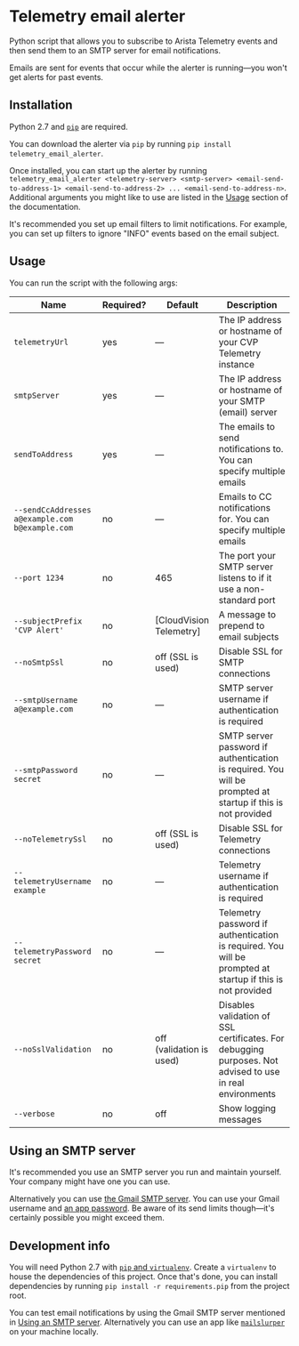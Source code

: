 # Telemetry email alerter

Python script that allows you to subscribe to Arista Telemetry events and then send them to an SMTP server for email notifications.

Emails are sent for events that occur while the alerter is running—you won't get alerts for past events.

## Installation

Python 2.7 and [`pip`](https://packaging.python.org/tutorials/installing-packages) are required.

You can download the alerter via `pip` by running `pip install telemetry_email_alerter`.

Once installed, you can start up the alerter by running `telemetry_email_alerter <telemetry-server> <smtp-server> <email-send-to-address-1> <email-send-to-address-2> ... <email-send-to-address-n>`. Additional arguments you might like to use are listed in the [Usage](#usage) section of the documentation.

It's recommended you set up email filters to limit notifications. For example, you can set up filters to ignore "INFO" events based on the email subject.

## Usage

You can run the script with the following args:

| Name | Required? | Default | Description |
|---|---|---|---|
| `telemetryUrl` | yes | — | The IP address or hostname of your CVP Telemetry instance |
| `smtpServer` | yes | — | The IP address or hostname of your SMTP (email) server |
| `sendToAddress` | yes | — | The emails to send notifications to. You can specify multiple emails |
| `--sendCcAddresses a@example.com b@example.com` | no | — | Emails to CC notifications for. You can specify multiple emails |
| `--port 1234` | no | 465 | The port your SMTP server listens to if it use a non-standard port |
| `--subjectPrefix 'CVP Alert'` | no | \[CloudVision Telemetry\] | A message to prepend to email subjects |
| `--noSmtpSsl` | no | off (SSL is used) | Disable SSL for SMTP connections |
| `--smtpUsername a@example.com` | no | — | SMTP server username if authentication is required |
| `--smtpPassword secret` | no | — | SMTP server password if authentication is required. You will be prompted at startup if this is not provided |
| `--noTelemetrySsl` | no | off (SSL is used) | Disable SSL for Telemetry connections |
| `--telemetryUsername example` | no | — | Telemetry username if authentication is required |
| `--telemetryPassword secret` | no | — |Telemetry password if authentication is required. You will be prompted at startup if this is not provided |
| `--noSslValidation` | no | off (validation is used) | Disables validation of SSL certificates. For debugging purposes. Not advised to use in real environments |
| `--verbose` | no | off | Show logging messages |

## Using an SMTP server

It's recommended you use an SMTP server you run and maintain yourself. Your company might have one you can use.

Alternatively you can use [the Gmail SMTP server](https://support.google.com/a/answer/176600). You can use your Gmail username and [an app password](https://support.google.com/accounts/answer/185833). Be aware of its send limits though—it's certainly possible you might exceed them.

## Development info

You will need Python 2.7 with [`pip` and `virtualenv`](https://packaging.python.org/tutorials/installing-packages/). Create a `virtualenv` to house the dependencies of this project. Once that's done, you can install dependencies by running `pip install -r requirements.pip` from the project root.

You can test email notifications by using the Gmail SMTP server mentioned in [Using an SMTP server](#using-an-smtp-server). Alternatively you can use an app like [`mailslurper`](https://github.com/mailslurper/mailslurper) on your machine locally.
